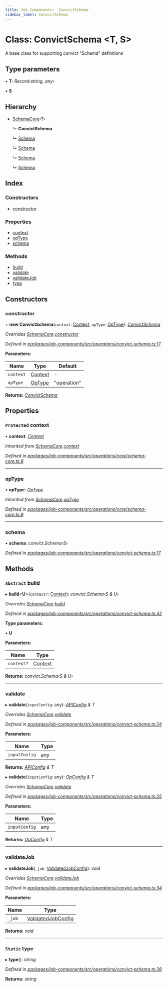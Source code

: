 ```yaml
---
title: Job Components: `ConvictSchema`
sidebar_label: ConvictSchema
---
```


# Class: ConvictSchema <**T, S**>

A base class for supporting convict "Schema" definitions

## Type parameters

▪ **T**: *Record‹string, any›*

▪ **S**

## Hierarchy

* [SchemaCore](schemacore.md)‹T›

  ↳ **ConvictSchema**

  ↳ [Schema](schema.md)

  ↳ [Schema](schema.md)

  ↳ [Schema](schema.md)

  ↳ [Schema](schema.md)

## Index

### Constructors

* [constructor](convictschema.md#constructor)

### Properties

* [context](convictschema.md#protected-context)
* [opType](convictschema.md#optype)
* [schema](convictschema.md#schema)

### Methods

* [build](convictschema.md#abstract-build)
* [validate](convictschema.md#validate)
* [validateJob](convictschema.md#validatejob)
* [type](convictschema.md#static-type)

## Constructors

###  constructor

\+ **new ConvictSchema**(`context`: [Context](../interfaces/context.md), `opType`: [OpType](../overview.md#optype)): *[ConvictSchema](convictschema.md)*

*Overrides [SchemaCore](schemacore.md).[constructor](schemacore.md#constructor)*

*Defined in [packages/job-components/src/operations/convict-schema.ts:17](https://github.com/terascope/teraslice/blob/f95bb5556/packages/job-components/src/operations/convict-schema.ts#L17)*

**Parameters:**

Name | Type | Default |
------ | ------ | ------ |
`context` | [Context](../interfaces/context.md) | - |
`opType` | [OpType](../overview.md#optype) | "operation" |

**Returns:** *[ConvictSchema](convictschema.md)*

## Properties

### `Protected` context

• **context**: *[Context](../interfaces/context.md)*

*Inherited from [SchemaCore](schemacore.md).[context](schemacore.md#protected-context)*

*Defined in [packages/job-components/src/operations/core/schema-core.ts:8](https://github.com/terascope/teraslice/blob/f95bb5556/packages/job-components/src/operations/core/schema-core.ts#L8)*

___

###  opType

• **opType**: *[OpType](../overview.md#optype)*

*Inherited from [SchemaCore](schemacore.md).[opType](schemacore.md#optype)*

*Defined in [packages/job-components/src/operations/core/schema-core.ts:9](https://github.com/terascope/teraslice/blob/f95bb5556/packages/job-components/src/operations/core/schema-core.ts#L9)*

___

###  schema

• **schema**: *convict.Schema‹S›*

*Defined in [packages/job-components/src/operations/convict-schema.ts:17](https://github.com/terascope/teraslice/blob/f95bb5556/packages/job-components/src/operations/convict-schema.ts#L17)*

## Methods

### `Abstract` build

▸ **build**<**U**>(`context?`: [Context](../interfaces/context.md)): *convict.Schema‹S & U›*

*Overrides [SchemaCore](schemacore.md).[build](schemacore.md#abstract-build)*

*Defined in [packages/job-components/src/operations/convict-schema.ts:42](https://github.com/terascope/teraslice/blob/f95bb5556/packages/job-components/src/operations/convict-schema.ts#L42)*

**Type parameters:**

▪ **U**

**Parameters:**

Name | Type |
------ | ------ |
`context?` | [Context](../interfaces/context.md) |

**Returns:** *convict.Schema‹S & U›*

___

###  validate

▸ **validate**(`inputConfig`: any): *[APIConfig](../interfaces/apiconfig.md) & T*

*Overrides [SchemaCore](schemacore.md).[validate](schemacore.md#abstract-validate)*

*Defined in [packages/job-components/src/operations/convict-schema.ts:24](https://github.com/terascope/teraslice/blob/f95bb5556/packages/job-components/src/operations/convict-schema.ts#L24)*

**Parameters:**

Name | Type |
------ | ------ |
`inputConfig` | any |

**Returns:** *[APIConfig](../interfaces/apiconfig.md) & T*

▸ **validate**(`inputConfig`: any): *[OpConfig](../interfaces/opconfig.md) & T*

*Overrides [SchemaCore](schemacore.md).[validate](schemacore.md#abstract-validate)*

*Defined in [packages/job-components/src/operations/convict-schema.ts:25](https://github.com/terascope/teraslice/blob/f95bb5556/packages/job-components/src/operations/convict-schema.ts#L25)*

**Parameters:**

Name | Type |
------ | ------ |
`inputConfig` | any |

**Returns:** *[OpConfig](../interfaces/opconfig.md) & T*

___

###  validateJob

▸ **validateJob**(`_job`: [ValidatedJobConfig](../interfaces/validatedjobconfig.md)): *void*

*Overrides [SchemaCore](schemacore.md).[validateJob](schemacore.md#optional-abstract-validatejob)*

*Defined in [packages/job-components/src/operations/convict-schema.ts:34](https://github.com/terascope/teraslice/blob/f95bb5556/packages/job-components/src/operations/convict-schema.ts#L34)*

**Parameters:**

Name | Type |
------ | ------ |
`_job` | [ValidatedJobConfig](../interfaces/validatedjobconfig.md) |

**Returns:** *void*

___

### `Static` type

▸ **type**(): *string*

*Defined in [packages/job-components/src/operations/convict-schema.ts:38](https://github.com/terascope/teraslice/blob/f95bb5556/packages/job-components/src/operations/convict-schema.ts#L38)*

**Returns:** *string*
